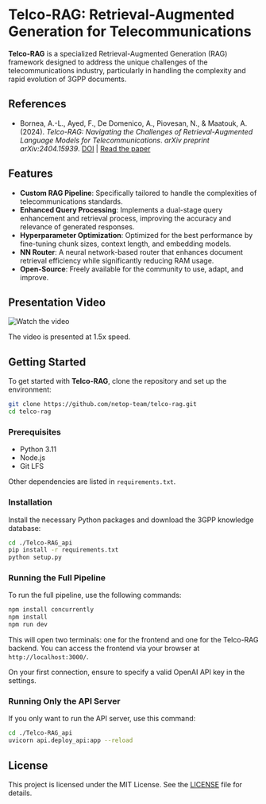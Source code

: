# Telco-RAG: Retrieval-Augmented Generation for Telecommunications

**Telco-RAG** is a specialized Retrieval-Augmented Generation (RAG) framework designed to address the unique challenges of the telecommunications industry, particularly in handling the complexity and rapid evolution of 3GPP documents.

## References

- Bornea, A.-L., Ayed, F., De Domenico, A., Piovesan, N., & Maatouk, A. (2024). *Telco-RAG: Navigating the Challenges of Retrieval-Augmented Language Models for Telecommunications*. *arXiv preprint arXiv:2404.15939*. [DOI](https://doi.org/10.48550/arXiv.2404.15939) | [Read the paper](https://arxiv.org/pdf/2404.15939.pdf)

## Features

- **Custom RAG Pipeline**: Specifically tailored to handle the complexities of telecommunications standards.
- **Enhanced Query Processing**: Implements a dual-stage query enhancement and retrieval process, improving the accuracy and relevance of generated responses.
- **Hyperparameter Optimization**: Optimized for the best performance by fine-tuning chunk sizes, context length, and embedding models.
- **NN Router**: A neural network-based router that enhances document retrieval efficiency while significantly reducing RAM usage.
- **Open-Source**: Freely available for the community to use, adapt, and improve.

## Presentation Video

![Watch the video](https://github.com/netop-team/Telco-RAG/blob/main/video_720p.gif)

The video is presented at 1.5x speed.

## Getting Started

To get started with **Telco-RAG**, clone the repository and set up the environment:

```bash
git clone https://github.com/netop-team/telco-rag.git
cd telco-rag
```

### Prerequisites

- Python 3.11
- Node.js
- Git LFS

Other dependencies are listed in `requirements.txt`.

### Installation

Install the necessary Python packages and download the 3GPP knowledge database:

```bash
cd ./Telco-RAG_api
pip install -r requirements.txt
python setup.py
```

### Running the Full Pipeline

To run the full pipeline, use the following commands:

```bash
npm install concurrently
npm install
npm run dev
```

This will open two terminals: one for the frontend and one for the Telco-RAG backend. You can access the frontend via your browser at `http://localhost:3000/`.

On your first connection, ensure to specify a valid OpenAI API key in the settings.

### Running Only the API Server

If you only want to run the API server, use this command:

```bash
cd ./Telco-RAG_api
uvicorn api.deploy_api:app --reload
```

## License

This project is licensed under the MIT License. See the [LICENSE](./LICENSE) file for details.

